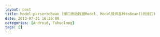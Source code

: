 ```yaml
---
layout: post
title: Model:parse+toBean (接口原始数据Model, Model提供各种toBean()的接口)
date: 2013-07-21 16:26:00
categories: [Android, Tuhuolong]
tags: []
---
```

             